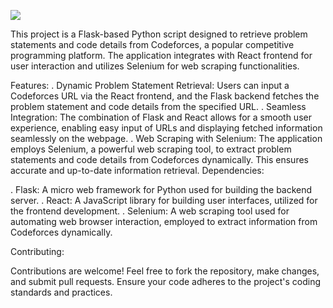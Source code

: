 ![](https://github.com/Himanshudixit921/scrapeCF/blob/main/Button.gif)


This project is a Flask-based Python script designed to retrieve problem statements and code details from Codeforces, a popular competitive programming platform. The application integrates with React frontend for user interaction and utilizes Selenium for web scraping functionalities.

Features:
 . Dynamic Problem Statement Retrieval: Users can input a Codeforces URL via the React frontend, and the Flask backend fetches the problem statement and code details from the specified URL.
 . Seamless Integration: The combination of Flask and React allows for a smooth user experience, enabling easy input of URLs and displaying fetched information seamlessly on the webpage.
 . Web Scraping with Selenium: The application employs Selenium, a powerful web scraping tool, to extract problem statements and code details from Codeforces dynamically. This ensures accurate and up-to-date information retrieval.
Dependencies:

 . Flask: A micro web framework for Python used for building the backend server.
 . React: A JavaScript library for building user interfaces, utilized for the frontend development.
 . Selenium: A web scraping tool used for automating web browser interaction, employed to extract information from Codeforces dynamically.

Contributing:

Contributions are welcome! Feel free to fork the repository, make changes, and submit pull requests. Ensure your code adheres to the project's coding standards and practices.

